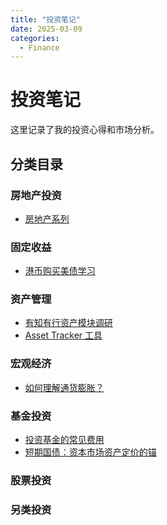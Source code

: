 ```yaml
---
title: "投资笔记"
date: 2025-03-09
categories:
  - Finance
---
```



# 投资笔记

这里记录了我的投资心得和市场分析。

<!-- more -->

## 分类目录

### 房地产投资
- [房地产系列](articles/real-estate.md)

### 固定收益
- [港币购买美债学习](articles/hkd-us-bonds.md)

### 资产管理
- [有知有行资产模块调研](articles/youzhiyouxing-asset.md)
- [Asset Tracker 工具](articles/asset-tracker.md)

### 宏观经济
- [如何理解通货膨胀？](articles/understanding-inflation.md)

### 基金投资
- [投资基金的常见费用](articles/fund-fees.md)
- [短期国债：资本市场资产定价的锚](articles/short-term-treasury-bonds.md)

### 股票投资

### 另类投资 